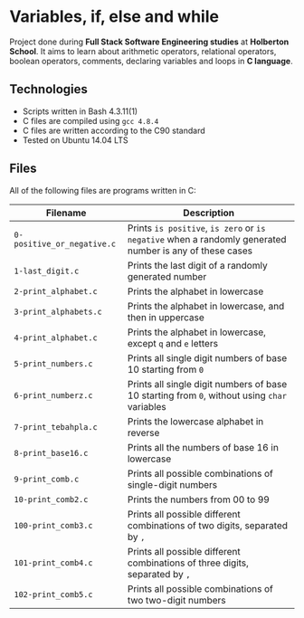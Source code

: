 # Variables, if, else and while

Project done during **Full Stack Software Engineering studies** at **Holberton School**. It aims to learn about arithmetic operators, relational operators, boolean operators, comments, declaring variables and loops in **C language**.

## Technologies
* Scripts written in Bash 4.3.11(1)
* C files are compiled using `gcc 4.8.4`
* C files are written according to the C90 standard
* Tested on Ubuntu 14.04 LTS

## Files
All of the following files are programs written in C:

| Filename | Description |
| -------- | ----------- |
| `0-positive_or_negative.c` | Prints `is positive`, `is zero` or `is negative` when a randomly generated number is any of these cases |
| `1-last_digit.c` | Prints the last digit of a randomly generated number |
| `2-print_alphabet.c` | Prints the alphabet in lowercase |
| `3-print_alphabets.c` | Prints the alphabet in lowercase, and then in uppercase |
| `4-print_alphabet.c` | Prints the alphabet in lowercase, except `q` and `e` letters |
| `5-print_numbers.c` | Prints all single digit numbers of base 10 starting from `0` |
| `6-print_numberz.c` | Prints all single digit numbers of base 10 starting from `0`, without using `char` variables |
| `7-print_tebahpla.c` | Prints the lowercase alphabet in reverse |
| `8-print_base16.c` | Prints all the numbers of base 16 in lowercase |
| `9-print_comb.c` | Prints all possible combinations of single-digit numbers |
| `10-print_comb2.c` | Prints the numbers from 00 to 99 |
| `100-print_comb3.c` | Prints all possible different combinations of two digits, separated by `,` |
| `101-print_comb4.c` | Prints all possible different combinations of three digits, separated by `,` |
| `102-print_comb5.c` | Prints all possible combinations of two two-digit numbers |
